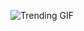
<!-- GIF_SECTION -->
![Trending GIF](https://media1.giphy.com/media/v1.Y2lkPThiYjIxNzcyM2h6djdjbmZzMnk5cnR3ZnBocXlzMmJrNGthc2JyM2Q1dDF3eHg2MiZlcD12MV9naWZzX3NlYXJjaCZjdD1n/3ohs814r2VtQYQWxkQ/giphy.gif)
<!-- END_GIF_SECTION -->
